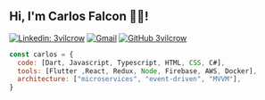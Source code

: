 <h2> Hi, I'm Carlos Falcon 👨‍💻! </h2>

[![Linkedin: 3vilcrow](https://img.shields.io/badge/-3vilcrow-blue?style=flat-square&logo=Linkedin&logoColor=white&link=https://www.linkedin.com/in/3vilcrow/)](https://www.linkedin.com/in/3vilcrow/)
[![Gmail](https://img.shields.io/badge/Gmail-carlos.falcon.dev%40gmail.com-white)](https://mail.google.com/mail/u/0/?tab=km#inbox)
[![GitHub 3vilcrow](https://img.shields.io/github/followers/3vilcrow?label=follow&style=social)](https://github.com/3vilcrow)


```js
const carlos = {
  code: [Dart, Javascript, Typescript, HTML, CSS, C#],
  tools: [Flutter ,React, Redux, Node, Firebase, AWS, Docker],
  architecture: ["microservices", "event-driven", "MVVM"],
}
```

